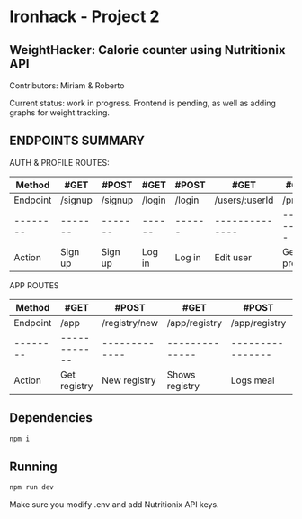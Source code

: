 # Ironhack - Project 2 
## WeightHacker: Calorie counter using Nutritionix API

Contributors: Miriam & Roberto

Current status: work in progress. Frontend is pending, as well as adding graphs for weight tracking.


## ENDPOINTS SUMMARY

AUTH & PROFILE ROUTES:

| Method   | #GET    | #POST   | #GET   | #POST  | #GET           | #GET        | #POST          |
| -------- | ------- | ------- | ------ | ------ | -------------- | ----------- | -------------- |
| Endpoint | /signup | /signup | /login | /login | /users/:userId | /profile    | /users/:userId |
| -------- | ------- | ------- | ------ | ------ | -------------- | ----------- | -------------- |
| Action   | Sign up | Sign up | Log in | Log in | Edit user      | Get profile | Edit user      |

APP ROUTES

| Method   | #GET         | #POST         | #GET           | #POST            | #POST                |
| -------- | ------------ | ------------- | -------------- | ---------------- | -------------------- |
| Endpoint | /app         | /registry/new | /app/registry  | /app/registry    | /app/registry/delete |
| -------- | ------------ | ------------- | -------------- | ---------------- | -------------------- |
| Action   | Get registry | New registry  | Shows registry | Logs meal        | Deletes meal         |


## Dependencies
```bash
npm i
```

## Running
```bash
npm run dev
```

Make sure you modify .env and add Nutritionix API keys.








